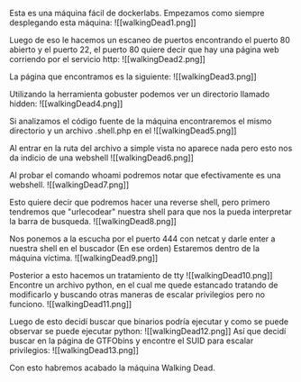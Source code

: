 
Esta es una máquina fácil de dockerlabs. Empezamos como siempre desplegando esta máquina:
![[walkingDead1.png]]

Luego de eso le hacemos un escaneo de puertos encontrando el puerto 80 abierto y el puerto 22, el puerto 80 quiere decir que hay una página web corriendo por el servicio http:
![[walkingDead2.png]]

La página que encontramos es la siguiente:
![[walkingDead3.png]]

Utilizando la herramienta gobuster podemos ver un directorio llamado hidden:
![[walkingDead4.png]]

Si analizamos el código fuente de la máquina encontraremos el mismo directorio y un archivo .shell.php en el
![[walkingDead5.png]]

Al entrar en la ruta del archivo a simple vista no aparece nada pero esto nos da indicio de una webshell
![[walkingDead6.png]]

Al probar el comando whoami podremos notar que efectivamente es una webshell.
![[walkingDead7.png]]

Esto quiere decir que podremos hacer una reverse shell, pero primero tendremos que "urlecodear"
nuestra shell para que nos la pueda interpretar la barra de busqueda.
![[walkingDead8.png]]

Nos ponemos a la escucha por el puerto 444 con netcat y darle enter a nuestra shell en el buscador (En ese orden) Estaremos dentro de la máquina víctima.
![[walkingDead9.png]]

Posterior a esto hacemos un tratamiento de tty
![[walkingDead10.png]]
Encontre un archivo python, en el cual me quede estancado tratando de modificarlo y buscando otras maneras de escalar privilegios pero no funciono.
![[walkingDead11.png]]

Luego de esto decidí buscar que binarios podría ejecutar y como se puede observar se puede ejecutar python:
![[walkingDead12.png]]
Así que decidí buscar en la página de GTFObins y encontre el SUID para escalar privilegios:
![[walkingDead13.png]]

Con esto habremos acabado la máquina Walking Dead.